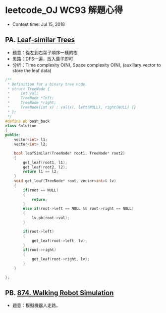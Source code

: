 # leetcode_OJ WC93 解題心得
* Contest time: Jul 15, 2018

## PA. [Leaf-similar Trees](https://leetcode.com/contest/weekly-contest-94/problems/leaf-similar-trees/)
* 題意：從左到右葉子順序一樣的樹
* 思路：DFS一遍，放入葉子即可
* 分析：Time complexity O(N), Space complexity O(N), (auxiliary vector to store the leaf data)
```cpp
/**
 * Definition for a binary tree node.
 * struct TreeNode {
 *     int val;
 *     TreeNode *left;
 *     TreeNode *right;
 *     TreeNode(int x) : val(x), left(NULL), right(NULL) {}
 * };
 */
#define pb push_back
class Solution
{
public:
    vector<int> l1;
    vector<int> l2;

    bool leafSimilar(TreeNode* root1, TreeNode* root2)
    {
        get_leaf(root1, l1);
        get_leaf(root2, l2);
        return l1 == l2;
    }
    void get_leaf(TreeNode* root, vector<int>& lv)
    {
        if(root == NULL)
        {
            return;
        }
        else if(root->left == NULL && root->right == NULL)
        {
            lv.pb(root->val);
        }

        if(root->left)
        {
            get_leaf(root->left, lv);
        }
        if(root->right)
        {
            get_leaf(root->right, lv);
        }
    }

};

```
## PB. [874. Walking Robot Simulation](https://leetcode.com/contest/weekly-contest-94/problems/walking-robot-simulation/)
* 題意：模擬機器人走路，
